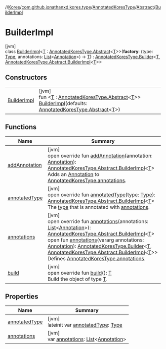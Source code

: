 //[Kores](../../../../../index.md)/[com.github.jonathanxd.kores.type](../../../index.md)/[AnnotatedKoresType](../../index.md)/[Abstract](../index.md)/[BuilderImpl](index.md)

# BuilderImpl

[jvm]\
class [BuilderImpl](index.md)<[T](index.md) : [AnnotatedKoresType.Abstract](../index.md)<[T](index.md)>>(**factory**: (type: [Type](https://docs.oracle.com/javase/8/docs/api/java/lang/reflect/Type.html), annotations: [List](https://kotlinlang.org/api/latest/jvm/stdlib/kotlin.collections/-list/index.html)<[Annotation](../../../../com.github.jonathanxd.kores.base/-annotation/index.md)>) -> [T](index.md)) : [AnnotatedKoresType.Builder](../../-builder/index.md)<[T](index.md), [AnnotatedKoresType.Abstract.BuilderImpl](index.md)<[T](index.md)>>

## Constructors

| | |
|---|---|
| [BuilderImpl](-builder-impl.md) | [jvm]<br>fun <[T](index.md) : [AnnotatedKoresType.Abstract](../index.md)<[T](index.md)>> [BuilderImpl](-builder-impl.md)(defaults: [AnnotatedKoresType.Abstract](../index.md)<[T](index.md)>) |

## Functions

| Name | Summary |
|---|---|
| [addAnnotation](add-annotation.md) | [jvm]<br>open override fun [addAnnotation](add-annotation.md)(annotation: [Annotation](../../../../com.github.jonathanxd.kores.base/-annotation/index.md)): [AnnotatedKoresType.Abstract.BuilderImpl](index.md)<[T](index.md)><br>Adds an [Annotation](../../../../com.github.jonathanxd.kores.base/-annotation/index.md) to [AnnotatedKoresType.annotations](../../annotations.md). |
| [annotatedType](annotated-type.md) | [jvm]<br>open override fun [annotatedType](annotated-type.md)(type: [Type](https://docs.oracle.com/javase/8/docs/api/java/lang/reflect/Type.html)): [AnnotatedKoresType.Abstract.BuilderImpl](index.md)<[T](index.md)><br>The [type](annotated-type.md) that is annotated with [annotations](annotations.md). |
| [annotations](annotations.md) | [jvm]<br>open override fun [annotations](annotations.md)(annotations: [List](https://kotlinlang.org/api/latest/jvm/stdlib/kotlin.collections/-list/index.html)<[Annotation](../../../../com.github.jonathanxd.kores.base/-annotation/index.md)>): [AnnotatedKoresType.Abstract.BuilderImpl](index.md)<[T](index.md)><br>open fun [annotations](../../-builder/annotations.md)(vararg annotations: [Annotation](../../../../com.github.jonathanxd.kores.base/-annotation/index.md)): [AnnotatedKoresType.Builder](../../-builder/index.md)<[T](index.md), [AnnotatedKoresType.Abstract.BuilderImpl](index.md)<[T](index.md)>><br>Defines [AnnotatedKoresType.annotations](../../annotations.md). |
| [build](build.md) | [jvm]<br>open override fun [build](build.md)(): [T](index.md)<br>Build the object of type [T](index.md). |

## Properties

| Name | Summary |
|---|---|
| [annotatedType](annotated-type.md) | [jvm]<br>lateinit var [annotatedType](annotated-type.md): [Type](https://docs.oracle.com/javase/8/docs/api/java/lang/reflect/Type.html) |
| [annotations](annotations.md) | [jvm]<br>var [annotations](annotations.md): [List](https://kotlinlang.org/api/latest/jvm/stdlib/kotlin.collections/-list/index.html)<[Annotation](../../../../com.github.jonathanxd.kores.base/-annotation/index.md)> |
